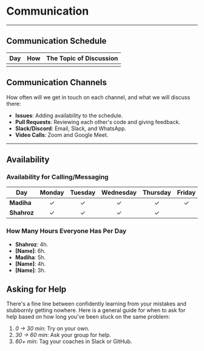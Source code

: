 <!--
    This template is for inspiration; feel free to change it however you like!

    Careful! Be sure to protect your privacy when filling out this document.
    Everything you write here will be public, so share only what you are comfortable sharing online.
    You can share the rest in confidence with your group via another channel.
-->

# Communication

---

## Communication Schedule

| Day  | How   | The Topic of Discussion |
|------|-------|--------------------------|
|      |       |                          |

## Communication Channels

How often will we get in touch on each channel, and what we will discuss there:

- **Issues**: Adding availability to the schedule.
- **Pull Requests**: Reviewing each other's code and giving feedback.
- **Slack/Discord**: Email, Slack, and WhatsApp.
- **Video Calls**: Zoom and Google Meet.

---

## Availability

### Availability for Calling/Messaging

| Day          | Monday | Tuesday | Wednesday | Thursday | Friday | Saturday | Sunday |
|--------------|:------:|:-------:|:---------:|:--------:|:------:|:--------:|:------:|
| **Madiha**  |   ✓    |    ✓    |     ✓     |    ✓     |    ✓   |    ✓     |    ✓   |
| **Shahroz** |   ✓    |    ✓    |     ✓     |    ✓     |        |    ✓     |    ✓   |

### How Many Hours Everyone Has Per Day

- **Shahroz**: 4h.
- **[Name]**: 6h.
- **Madiha**: 5h.
- **[Name]**: 4h.
- **[Name]**: 3h.

## Asking for Help

There's a fine line between confidently learning from your mistakes and stubbornly getting nowhere. Here is a general guide for when to ask for help based on how long you've been stuck on the same problem:

1. _0 → 30 min_: Try on your own.
2. _30 → 60 min_: Ask your group for help.
3. _60+ min_: Tag your coaches in Slack or GitHub.
